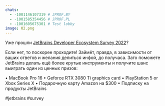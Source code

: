 ```yaml
---
chats:
  - -1001146107319 # JPROF.BY
  - -1001585354456 # JPROF.PL
  - -1001605675301 # Test lobby
image: 02.png
---
```


Уже прошли [JetBrains Developer Ecosystem Survey 2022](https://surveys.jetbrains.com/s3/developer-ecosystem-survey-2022-sh?pcode=276926999043730810)\?

Если нет\, то поскорее проходите\! Займёт\, правда\, в зависимости от ваших ответов и желания делиться инфой\, до получаса\. Зато поможете JetBrains делать ещё более крутые инструменты и получите шанс выиграть один из ценных призов\:

• MacBook Pro 16
• Geforce RTX 3080 Ti graphics card
• PlayStation 5 or Xbox Series X
• Подарочную карту Amazon на $300
• Подписку на продукты JetBrains

\#jetbrains \#survey
